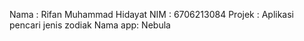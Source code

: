 Nama    : Rifan Muhammad Hidayat
NIM     : 6706213084
Projek  : Aplikasi pencari jenis zodiak
Nama app: Nebula
